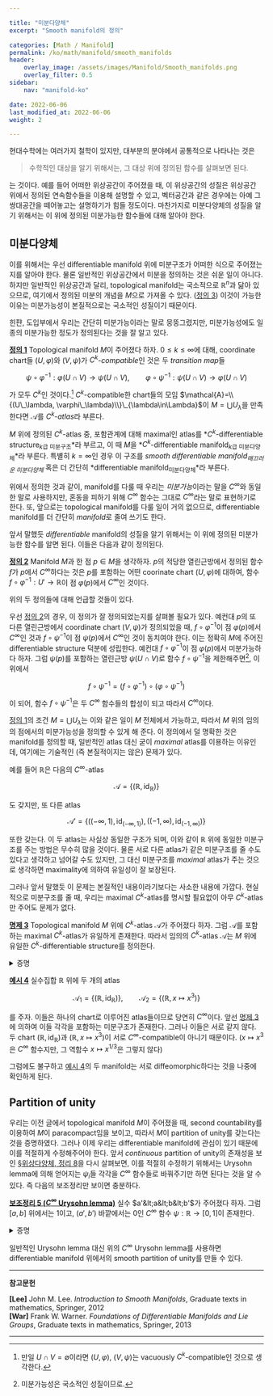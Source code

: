 ```yaml
---

title: "미분다양체"
excerpt: "Smooth manifold의 정의"

categories: [Math / Manifold]
permalink: /ko/math/manifold/smooth_manifolds
header:
    overlay_image: /assets/images/Manifold/Smooth_manifolds.png
    overlay_filter: 0.5
sidebar: 
    nav: "manifold-ko"

date: 2022-06-06
last_modified_at: 2022-06-06
weight: 2

---
```


현대수학에는 여러가지 철학이 있지만, 대부분의 분야에서 공통적으로 나타나는 것은

> 수학적인 대상을 알기 위해서는, 그 대상 위에 정의된 함수를 살펴보면 된다.

는 것이다. 예를 들어 어떠한 위상공간이 주어졌을 때, 이 위상공간의 성질은 위상공간 위에서 정의된 연속함수들을 이용해 설명할 수 있고, 벡터공간과 같은 경우에는 아예 그 쌍대공간을 떼어놓고는 설명하기가 힘들 정도이다. 마찬가지로 미분다양체의 성질을 알기 위해서는 이 위에 정의된 미분가능한 함수들에 대해 알아야 한다.

## 미분다양체

이를 위해서는 우선 differentiable manifold 위에 미분구조가 어떠한 식으로 주어졌는지를 알아야 한다. 물론 일반적인 위상공간에서 미분을 정의하는 것은 쉬운 일이 아니다. 하지만 일반적인 위상공간과 달리, topological manifold는 국소적으로 $\mathbb{R}^n$과 닮아 있으므로, 여기에서 정의된 미분의 개념을 $M$으로 가져올 수 있다. ([정의 3](#df3)) 이것이 가능한 이유는 미분가능성이 본질적으로는 국소적인 성질이기 때문이다. 

힌퍈, 도입부에서 우리는 간단히 미분가능이라는 말로 뭉뚱그렸지만, 미분가능성에도 일종의 미분가능한 정도가 정의된다는 것을 잘 알고 있다.

<div class="definition" markdown="1">

<ins id="df1">**정의 1**</ins> Topological manifold $M$이 주어졌다 하자. $0\leq k\leq\infty$에 대해, coordinate chart들 $(U,\varphi)$와 $(V,\psi)$가 *$C^k$-compatible*인 것은 두 *transition map*들 

$$\psi\circ\varphi^{-1}:\varphi(U\cap V)\rightarrow\psi(U\cap V),\qquad\varphi\circ\psi^{-1}:\psi(U\cap V)\rightarrow\varphi(U\cap V)$$

가 모두 $C^k$인 것이다.[^1] $C^k$-compatible한 chart들의 모임 $\mathcal{A}=\\{(U\_\lambda, \varphi\_\lambda)\\}\_{\lambda\in\Lambda}$이 $M=\bigcup U_\lambda$을 만족한다면 $\mathcal{A}$를 *$C^k$-atlas*라 부른다. 

$M$ 위에 정의된 $C^k$-atlas 중, 포함관계에 대해 maximal인 atlas를 *$C^k$-differentiable structure<sub>$k$급 미분구조</sub>*라 부르고, 이 때 $M$을 *$C^k$-differentiable manifold<sub>$k$급 미분다양체</sub>*라 부른다. 특별히 $k=\infty$인 경우 이 구조를 *smooth differentiable manifold<sub>매끄러운 미분다양체</sub>* 혹은 더 간단히 *differentiable manifold<sub>미분다양체</sub>*라 부른다.

</div>

위에서 정의한 것과 같이, manifold를 다룰 때 우리는 *미분가능*이라는 말을 $C^\infty$와 동일한 말로 사용하지만, 혼동을 피하기 위해 $C^\infty$ 함수는 그대로 $C^\infty$라는 말로 표현하기로 한다. 또, 앞으로는 topological manifold를 다룰 일이 거의 없으므로, differentiable manifold를 더 간단히 *manifold*로 줄여 쓰기도 한다.

앞서 말했듯 *differentiable* manifold의 성질을 알기 위해서는 이 위에 정의된 미분가능한 함수를 알면 된다. 이들은 다음과 같이 정의된다. 

<div class="definition" markdown="1">

<ins id="df2">**정의 2**</ins> Manifold $M$과 한 점 $p\in M$을 생각하자. $p$의 적당한 열린근방에서 정의된 함수 $f$가 $p$에서 $C^\infty$하다는 것은 $p$를 포함하는 어떤 coorinate chart $(U,\varphi)$에 대하여, 함수 $f\circ\varphi^{-1}:U'\rightarrow \mathbb{R}$이 점 $\varphi(p)$에서 $C^\infty$인 것이다.

</div>

위의 두 정의들에 대해 언급할 것들이 있다. 

우선 [정의 2](#df2)의 경우, 이 정의가 잘 정의되었는지를 살펴볼 필요가 있다. 예컨대 $p$의 또 다른 열린근방에서 coordinate chart $(V,\psi)$가 정의되었을 때, $f\circ\varphi^{-1}$이 점 $\varphi(p)$에서 $C^\infty$인 것과 $f\circ\psi^{-1}$이 점 $\psi(p)$에서 $C^\infty$인 것이 동치여야 한다. 이는 정확히 $M$에 주어진 differentiable structure 덕분에 성립한다. 예컨대 $f\circ\varphi^{-1}$이 점 $\varphi(p)$에서 미분가능하다 하자. 그럼 $\psi(p)$를 포함하는 열린근방 $\psi(U\cap V)$로 함수 $f\circ\psi^{-1}$을 제한해주면[^2], 이 위에서

$$f\circ\psi^{-1}=(f\circ\varphi^{-1})\circ(\varphi\circ\psi^{-1})$$

이 되어, 함수 $f\circ\psi^{-1}$은 두 $C^\infty$ 함수들의 합성이 되고 따라서 $C^\infty$이다. 

[정의 1](#df1)의 조건 $M=\bigcup U_\lambda$는 이와 같은 일이 $M$ 전체에서 가능하고, 따라서 $M$ 위의 임의의 점에서의 미분가능성을 정의할 수 있게 해 준다. 이 정의에서 덜 명확한 것은 manifold를 정의할 때, 일반적인 atlas 대신 굳이 *maximal* atlas를 이용하는 이유인데, 여기에는 기술적인 (즉 본질적이지는 않은) 문제가 있다. 

예를 들어 $\mathbb{R}$은 다음의 $C^\infty$-atlas 

$$\mathcal{A}=\{(\mathbb{R}, \operatorname{id}_\mathbb{R})\}$$

도 갖지만, 또 다른 atlas 

$$\mathcal{A}'=\{((-\infty, 1), \operatorname{id}_{(-\infty, 1)}), ((-1, \infty),\operatorname{id}_{(-1,\infty)})\}$$ 

또한 갖는다. 이 두 atlas는 사실상 동일한 구조가 되며, 이와 같이 $\mathbb{R}$ 위에 동일한 미분구조를 주는 방법은 무수히 많을 것이다. 물론 서로 다른 atlas가 같은 미분구조를 줄 수도 있다고 생각하고 넘어갈 수도 있지만, 그 대신 미분구조를 *maximal* atlas가 주는 것으로 생각하면 maximality에 의하여 유일성이 잘 보장된다. 

그러나 앞서 말했듯 이 문제는 본질적인 내용이라기보다는 사소한 내용에 가깝다. 현실적으로 미분구조를 줄 때, 우리는 maximal $C^k$-atlas를 명시할 필요없이 아무 $C^k$-atlas만 주어도 문제가 없다. 

<div class="proposition" markdown="1">

<ins id="pp3">**명제 3**</ins> Topological manifold $M$ 위에 $C^k$-atlas $\mathcal{A}$가 주어졌다 하자. 그럼 $\mathcal{A}$를 포함하는 maximal $C^k$-atlas가 유일하게 존재한다. 따라서 임의의 $C^k$-atlas $\mathcal{A}$는 $M$ 위에 유일한 $C^k$-differentiable structure를 정의한다. 

</div>

<details class="proof" markdown="1">
<summary>증명</summary>

$\mathcal{A}'$를 다음의 식

$$\mathcal{A}'=\{(V,\psi):\psi\circ\varphi_\lambda^{-1}, \varphi_\lambda\circ\psi^{-1}\text{ are $C^k$ for all $\varphi_\lambda\in\mathcal{A}$}\}$$

으로 정의하면 된다. 그럼 $\mathcal{A}'$는 $\mathcal{A}$를 포함하고, 따라서 $M$을 coordinate chart들로 덮을 수 있다. 한편, $(V,\psi)$, $(V',\psi')$가 $\mathcal{A}'$의 원소들이고 $V\cap V'\neq\emptyset$이라면 transition map

$$\psi'\circ\psi^{-1}:\psi(V\cap V')\rightarrow\psi'(V\cap V')$$

는 $C^k$이다. 임의의 $p\in\psi(V\cap V')$에 대하여, $p\in U$를 만족하는 $(U,\varphi)\in\mathcal{A}$를 뽑아오면 $U\cap V\cap V'$ 위에서

$$\psi'\circ\psi^{-1}=(\psi'\circ\varphi^{-1})\circ(\varphi\circ\psi^{-1})$$

가 되어 $\psi'\circ\psi^{-1}$가 점 $p$에서 $C^k$이기 때문이다. 점 $p$는 임의로 택한 점이므로, 이것이 $\psi'\circ\psi^{-1}$이 $C^k$임을 보여준다. 물론 $(V,\psi)$와 $(V',\psi')$의 역할을 바꾸면 반대방향 transition map 또한 $C^k$임을 보일 수 있다. 

당연히 정의에 의해 $\mathcal{A}'$는 maximal $C^k$-atlas가 되고, 이는 유일함을 쉽게 확인할 수 있다. 

</details>

<div class="example" markdown="1">

<ins id="ex4">**예시 4**</ins> 실수집합 $\mathbb{R}$ 위에 두 개의 atlas

$$\mathcal{A}_1=\{(\mathbb{R},\operatorname{id}_\mathbb{R})\},\qquad \mathcal{A}_2=\{(\mathbb{R}, x\mapsto x^3)\}$$

를 주자. 이들은 하나의 chart로 이루어진 atlas들이므로 당연히 $C^\infty$이다. 앞선 [명제 3](#pp3)에 의하여 이들 각각을 포함하는 미분구조가 존재한다. 그러나 이들은 서로 같지 않다. 두 chart $(\mathbb{R},\operatorname{id}_\mathbb{R})$과 $(\mathbb{R}, x\mapsto x^3)$이 서로 $C^\infty$-compatible이 아니기 때문이다. ($x\mapsto x^3$은 $C^\infty$ 함수지만, 그 역함수 $x\mapsto x^{1/3}$은 그렇지 않다)

</div>

그럼에도 불구하고 [예시 4](#ex4)의 두 manifold는 서로 diffeomorphic하다는 것을 나중에 확인하게 된다. 

## Partition of unity

우리는 이전 글에서 topological manifold $M$이 주어졌을 때, second countability를 이용하여 $M$이 paracompact임을 보이고, 따라서 $M$이 partition of unity를 갖는다는 것을 증명하였다. 그러나 이제 우리는 differentiable manifold에 관심이 있기 때문에 이를 적절하게 수정해주어야 한다. 앞서 *continuous* partition of unity의 존재성을 보인 [§위상다양체, 정리 8](#/ko/math/manifolds/topological_manifolds)을 다시 살펴보면, 이를 적절히 수정하기 위해서는 Urysohn lemma에 의해 얻어지는 $\psi_i$들 각각을 $C^\infty$ 함수들로 바꿔주기만 하면 된다는 것을 알 수 있다. 즉 다음의 보조정리만 보이면 충분하다.

<div class="proposition" markdown="1">

<ins id="lem5">**보조정리 5 ($C^\infty$ Urysohn lemma)**</ins> 실수 $a'&lt;a&lt;b&lt;b'$가 주어졌다 하자. 그럼 $[a,b]$ 위에서는 1이고, $(a',b')$ 바깥에서는 0인 $C^\infty$ 함수 $\psi:\mathbb{R}\rightarrow[0,1]$이 존재한다.

</div>

<details class="proof" markdown="1">
<summary>증명</summary>

일반성을 잃지 않고 $a'=-2,a=-1,b=1,b'=2$로 두어도 된다. 우선 함수 $f$를 

$$f(t)=\begin{cases}e^{-1/t}&t>0\\0&t\leq 0\end{cases}$$

으로 두자. 그럼 특히 $f$는 항상 음이 아니며, $C^\infty$가 된다. 이제

$$g(t)=\frac{f(t)}{f(t)+f(1-t)}$$

으로 정의하면 $g$는 마찬가지로 항상 음이 아니며, 그 값은 항상 1보다 작거나 같고 특히 $t\geq 1$인 경우 함수값이 항등적으로 1, $t\leq 0$인 경우 함수값이 항등적으로 0이 된다. 따라서 $\psi$를 다음의 식

$$\psi(t)=g(t+2)g(2-t)$$

으로 정의하면 된다.

</details>

일반적인 Urysohn lemma 대신 위의 $C^\infty$ Urysohn lemma를 사용하면 differentiable manifold 위에서의 smooth partition of unity를 만들 수 있다. 

---

**참고문헌**

**[Lee]** John M. Lee. *Introduction to Smooth Manifolds*, Graduate texts in mathematics, Springer, 2012  
**[War]** Frank W. Warner. *Foundations of Differentiable Manifolds and Lie Groups*, Graduate texts in mathematics, Springer, 2013    

---

[^1]: 만일 $U\cap V=\emptyset$이라면 $(U,\varphi)$, $(V,\psi)$는 vacuously $C^k$-compatible인 것으로 생각한다.
[^2]: 미분가능성은 국소적인 성질이므로.